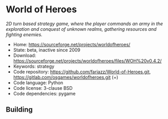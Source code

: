 # World of Heroes

_2D turn based strategy game, where the player commands an army in the exploration and conquest of unknown realms, gathering resources and fighting enemies._

- Home: https://sourceforge.net/projects/worldofheroes/
- State: beta, inactive since 2009
- Download: https://sourceforge.net/projects/worldofheroes/files/WOH%20v0.4.2/
- Keywords: strategy
- Code repository: https://github.com/fariazz/World-of-Heroes.git, https://gitlab.com/osgames/worldofheroes.git (+)
- Code language: Python
- Code license: 3-clause BSD
- Code dependencies: pygame

## Building
